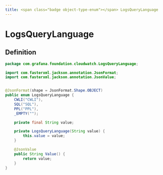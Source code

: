 ```yaml
---
title: <span class="badge object-type-enum"></span> LogsQueryLanguage
---
```

# <span class="badge object-type-enum"></span> LogsQueryLanguage

## Definition

```java
package com.grafana.foundation.cloudwatch.LogsQueryLanguage;

import com.fasterxml.jackson.annotation.JsonFormat;
import com.fasterxml.jackson.annotation.JsonValue;


@JsonFormat(shape = JsonFormat.Shape.OBJECT)
public enum LogsQueryLanguage {
    CWLI("CWLI"),
    SQL("SQL"),
    PPL("PPL"),
    _EMPTY("");

    private final String value;

    private LogsQueryLanguage(String value) {
        this.value = value;
    }

    @JsonValue
    public String Value() {
        return value;
    }
}

```
